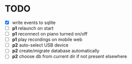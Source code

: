 # TODO

- [x] write events to sqlite
- [ ] **p1** relaunch on start
- [ ] **p1** reconnect on piano turned on/off
- [ ] **p1** play recordings on mobile web
- [ ] **p2** auto-select USB device
- [ ] **p2** create/migrate database automatically
- [ ] **p2** choose db from current dir if not present elsewhere
